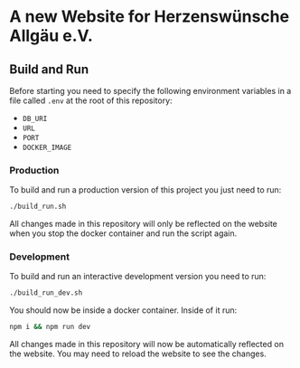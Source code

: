 # A new Website for Herzenswünsche Allgäu e.V.

## Build and Run

Before starting you need to specify the following environment variables in a file called `.env` at the root of this repository:

- `DB_URI`
- `URL`
- `PORT`
- `DOCKER_IMAGE`

### Production

To build and run a production version of this project you just need to run:

```sh
./build_run.sh 
```

All changes made in this repository will only be reflected on the website when you stop the docker container and run the script again.

### Development

To build and run an interactive development version you need to run:

```sh
./build_run_dev.sh 
```

You should now be inside a docker container. Inside of it run:

```sh
npm i && npm run dev 
```

All changes made in this repository will now be automatically reflected on the website. You may need to reload the website to see the changes.
